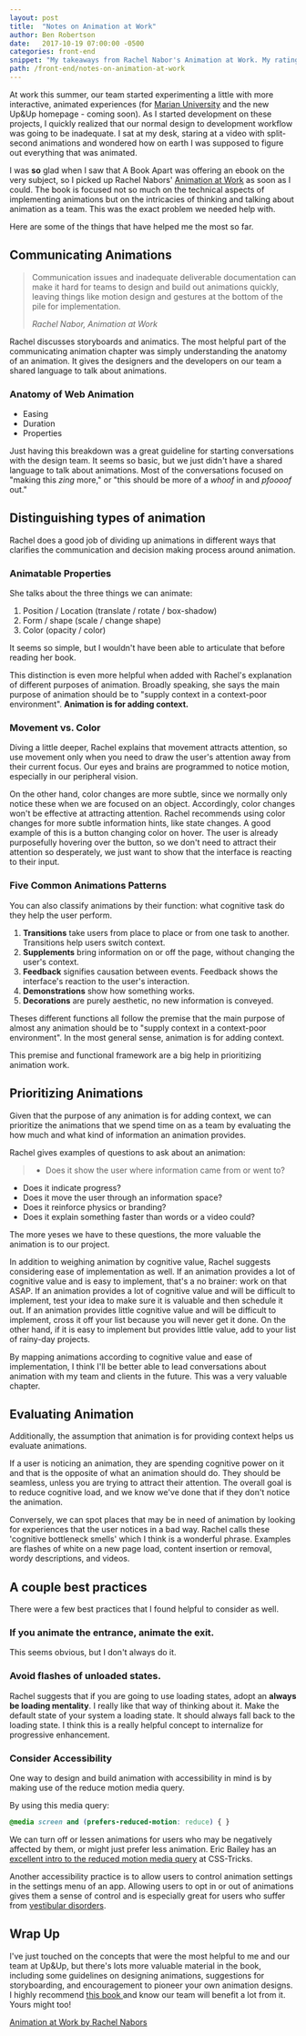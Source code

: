 ```yaml
---
layout: post
title:  "Notes on Animation at Work"
author: Ben Robertson
date:   2017-10-19 07:00:00 -0500
categories: front-end
snippet: "My takeaways from Rachel Nabor's Animation at Work. My rating: 👍👍"
path: /front-end/notes-on-animation-at-work
---
```


At work this summer, our team started experimenting a little with more interactive, animated experiences (for [Marian University](http://findout.marian.edu/what-are-you-made-of/) and the new Up&Up homepage - coming soon). As I started development on these projects, I quickly realized that our normal design to development workflow was going to be inadequate. I sat at my desk, staring at a video with split-second animations and wondered how on earth I was supposed to figure out everything that was animated.

I was **so** glad when I saw that A Book Apart was offering an ebook on the very subject, so I picked up Rachel Nabors' [Animation at Work](https://abookapart.com/products/animation-at-work) as soon as I could. The book is focused not so much on the technical aspects of implementing animations but on the intricacies of thinking and talking about animation as a team. This was the exact problem we needed help with.

Here are some of the things that have helped me the most so far.




## Communicating Animations
> Communication issues and inadequate deliverable documentation can make it hard for teams to design and build out animations quickly, leaving things like motion design and gestures at the bottom of the pile for implementation.
>
> <cite>Rachel Nabor, Animation at Work</cite>

Rachel discusses storyboards and animatics. The most helpful part of the communicating animation chapter was simply understanding the anatomy of an animation. It gives the designers and the developers on our team a shared language to talk about animations.

### Anatomy of Web Animation
- Easing
- Duration
- Properties

Just having this breakdown was a great guideline for starting conversations with the design team. It seems so basic, but we just didn't have a shared language to talk about animations. Most of the conversations focused on "making this *zing* more," or "this should be more of a *whoof* in and *pfoooof* out."

## Distinguishing types of animation
Rachel does a good job of dividing up animations in different ways that clarifies the communication and decision making process around animation.

### Animatable Properties
She talks about the three things we can animate:
1. Position / Location (translate / rotate / box-shadow)
2. Form / shape (scale / change shape)
3. Color (opacity / color)

It seems so simple, but I wouldn't have been able to articulate that before reading her book.

This distinction is even more helpful when added with Rachel's explanation of different purposes of animation. Broadly speaking, she says the main purpose of animation should be to "supply context in a context-poor environment". **Animation is for adding context.**

### Movement vs. Color
Diving a little deeper, Rachel explains that movement attracts attention, so use movement only when you need to draw the user's attention away from their current focus. Our eyes and brains are programmed to notice motion, especially in our peripheral vision.

On the other hand, color changes are more subtle, since we normally only notice these when we are focused on an object. Accordingly, color changes won't be effective at attracting attention. Rachel recommends using color changes for more subtle information hints, like state changes. A good example of this is a button changing color on hover. The user is already purposefully hovering over the button, so we don't need to attract their attention so desperately, we just want to show that the interface is reacting to their input.

### Five Common Animations Patterns
You can also classify animations by their function: what cognitive task do they help the user perform.

1. **Transitions** take users from place to place or from one task to another. Transitions help users switch context.
2. **Supplements** bring information on or off the page, without changing the user's context.
3. **Feedback** signifies causation between events. Feedback shows the interface's reaction to the user's interaction.
4. **Demonstrations** show how something works.
5. **Decorations** are purely aesthetic, no new information is conveyed.

Theses different functions all follow the premise that the main purpose of almost any animation should be to "supply context in a context-poor environment". In the most general sense, animation is for adding context.

This premise and functional framework are a big help in prioritizing animation work.

## Prioritizing Animations
Given that the purpose of any animation is for adding context, we can prioritize the animations that we spend time on as a team by evaluating the how much and what kind of information an animation provides.

Rachel gives examples of questions to ask about an animation:

>  - Does it show the user where information came from or went to?
- Does it indicate progress?
- Does it move the user through an information space?
- Does it reinforce physics or branding?
- Does it explain something faster than words or a video could?

The more yeses we have to these questions, the more valuable the animation is to our project.

In addition to weighing animation by cognitive value, Rachel suggests considering ease of implementation as well. If an animation provides a lot of cognitive value and is easy to implement, that's a no brainer: work on that ASAP. If an animation provides a lot of cognitive value and will be difficult to implement, test your idea to make sure it is valuable and then schedule it out. If an animation provides little cognitive value and will be difficult to implement, cross it off your list because you will never get it done. On the other hand, if it is easy to implement but provides little value, add to your list of rainy-day projects.

By mapping animations according to cognitive value and ease of implementation, I think I'll be better able to lead conversations about animation with my team and clients in the future. This was a very valuable chapter.

## Evaluating Animation
Additionally, the assumption that animation is for providing context helps us evaluate animations.

If a user is noticing an animation, they are spending cognitive power on it and that is the opposite of what an animation should do. They should be seamless, unless you are trying to attract their attention. The overall goal is to reduce cognitive load, and we know we've done that if they don't notice the animation.

Conversely, we can spot places that may be in need of animation by looking for experiences that the user notices in a bad way. Rachel calls these 'cognitive bottleneck smells' which I think is a wonderful phrase. Examples are flashes of white on a new page load, content insertion or removal, wordy descriptions, and videos.

## A couple best practices
There were a few best practices that I found helpful to consider as well.

### If you animate the entrance, animate the exit.
This seems obvious, but I don't always do it.

### Avoid flashes of unloaded states.
Rachel suggests that if you are going to use loading states, adopt an **always be loading mentality**. I really like that way of thinking about it. Make the default state of your system a loading state. It should always fall back to the loading state. I think this is a really helpful concept to internalize for progressive enhancement.

### Consider Accessibility
One way to design and build animation with accessibility in mind is by making use of the reduce motion media query.

By using this media query:

```css
@media screen and (prefers-reduced-motion: reduce) { }
```

We can turn off or lessen animations for users who may be negatively affected by them, or might just prefer less animation. Eric Bailey has an [excellent intro to the reduced motion media query](https://css-tricks.com/introduction-reduced-motion-media-query/) at CSS-Tricks.

Another accessibility practice is to allow users to control animation settings in the settings menu of an app. Allowing users to opt in or out of animations gives them a sense of control and is especially great for users who suffer from [vestibular disorders](http://a11yproject.com/posts/understanding-vestibular-disorders/).

## Wrap Up
I've just touched on the concepts that were the most helpful to me and our team at Up&Up, but there's lots more valuable material in the book, including some guidelines on designing animations, suggestions for storyboarding, and encouragement to pioneer your own animation designs. I highly recommend [this book ](https://abookapart.com/products/animation-at-work) and know our team will benefit a lot from it. Yours might too!

[Animation at Work by Rachel Nabors](https://abookapart.com/products/animation-at-work)

